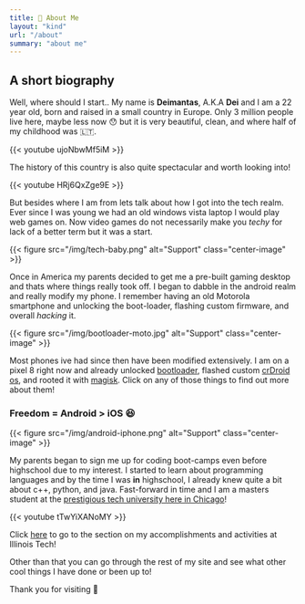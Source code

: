 ```yaml
---
title: 🌟 About Me
layout: "kind"
url: "/about"
summary: "about me"
---
```


## A short biography

Well, where should I start.. My name is **Deimantas**, A.K.A **Dei** and I am a 22 year old, born and raised in a small country in Europe. Only 3 million people live here, maybe less now 😯 but it is very beautiful, clean, and where half of my childhood was 🇱🇹.

{{< youtube ujoNbwMf5iM >}}<br />

The history of this country is also quite spectacular and worth looking into!

{{< youtube HRj6QxZge9E >}}<br />

But besides where I am from lets talk about how I got into the tech realm. Ever since I was young we had an old windows vista laptop I would play web games on. Now video games do not necessarily make you *techy* for lack of a better term but it was a start. 

{{< figure src="/img/tech-baby.png" alt="Support" class="center-image" >}}<br />

Once in America my parents decided to get me a pre-built gaming desktop and thats where things really took off. I began to dabble in the android realm and really modify my phone. I remember having an old Motorola smartphone and unlocking the boot-loader, flashing custom firmware, and overall *hacking* it. 

{{< figure src="/img/bootloader-moto.jpg" alt="Support" class="center-image" >}}<br />

Most phones ive had since then have been modified extensively. I am on a pixel 8 right now and already unlocked [bootloader](https://source.android.com/docs/core/architecture/bootloader/locking_unlocking), flashed custom [crDroid os](https://crdroid.net/), and rooted it with [magisk](https://github.com/topjohnwu/Magisk). Click on any of those things to find out more about them! 

### Freedom = Android > iOS 😆

{{< figure src="/img/android-iphone.png" alt="Support" class="center-image" >}}<br />

My parents began to sign me up for coding boot-camps even before highschool due to my interest. I started to learn about programming languages and by the time I was **in** highschool, I already knew quite a bit about c++, python, and java. Fast-forward in time and I am a masters student at the [prestigious tech university here in Chicago](https://www.iit.edu/)!

{{< youtube tTwYiXANoMY >}}<br />

Click [here](/experience/school) to go to the section on my accomplishments and activities at Illinois Tech!

Other than that you can go through the rest of my site and see what other cool things I have done or been up to!

Thank you for visiting 🙏
